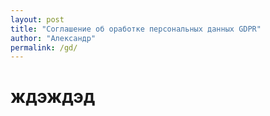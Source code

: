 ```yaml
---
layout: post
title: "Соглашение об оработке персональных данных GDPR"
author: "Александр"
permalink: /gd/
---
```


# ждэждэд
